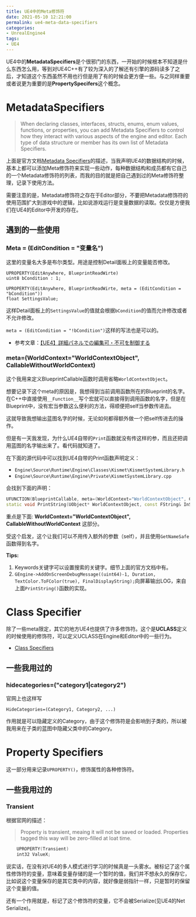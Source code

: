 ```yaml
---
title: UE4中的Meta修饰符
date: 2021-05-10 12:21:00
permalink: ue4-meta-data-specifiers
categories:
- UnrealEngine4
tags:
- UE4
---
```

UE4中的**MetadataSpecifiers**是个很邪门的东西，一开始的时候根本不知道是什么东西怎么用，等到对UE4C++有了较为深入的了解还有引擎的源码读多了之后，才知道这个东西虽然不用也行但是用了有的时候会更方便一些。与之同样重要或者说更为重要的是**PropertySpecifers**这个概念。

<!--more-->

# MetadataSpecifiers
> When declaring classes, interfaces, structs, enums, enum values, functions, or properties, you can add Metadata Specifiers to control how they interact with various aspects of the engine and editor. Each type of data structure or member has its own list of Metadata Specifiers.

上面是官方文档[Metadata Specifiers](https://docs.unrealengine.com/en-US/ProgrammingAndScripting/GameplayArchitecture/Metadata/index.html)的描述，当我声明UE4的数据结构的时候，基本上都可以添加Meta修饰符来实现一些动作，每种数据结构和成员都有它自己的一个Metadata修饰符的列表，而我的目的就是把自己遇到过的Meta修饰符整理，记录下使用方法。

需要注意的是，Metadata修饰符之存在于Editor部分，不要把Metadata修饰符的使用范围扩大到游戏中的逻辑，比如说游戏运行是变量数据的读取。仅仅是方便我们在UE4的Editor中开发的存在。

## 遇到的一些使用

### Meta = (EditCondition = "变量名")
这里的变量名大多是布尔类型。用途是控制Detail面板上的变量能否修改。

```
UPROPERTY(EditAnywhere, BlueprintReadWirte)
uint8 bCondition : 1;

UPROPERTY(EditAnywhere, BlueprintReadWirte, meta = (EditCondition = "bCondition"))
float SettingsValue;
```

这样Detail面板上的`SettingsValue`的值就会根据`bCondition`的值而允许修改或者不允许修改。

`meta = (EditCondition = "!bCondition")`这样的写法也是可以的。

- 参考文章：[【UE4】詳細パネルでの編集可・不可を制御する](https://qiita.com/Dv7Pavilion/items/6f86134587b3ad6ff396)

### meta=(WorldContext="WorldContextObject", CallableWithoutWorldContext)
这个我用来定义BlueprintCallable函数时调用省略`WorldContextObject`。

想要记录下这个meta的原因是，我想得到当前调用函数所在的Blueprint的名字。在C++中直接使用`__Function__`写个宏就可以直接得到调用函数的名字，但是在Blueprint中，没有宏当参数这么便利的方法，得顺便把self当参数传进去。

这就导致我想输出蓝图名字的时候，无论如何都得额外做一个把self传进去的操作。

但是有一天我发现，为什么UE4自带的`Print`函数就没有传这样的参，而且还把调用蓝图的名字输出来了。看代码就知道了。

在下面的源代码中可以找到UE4自带的Print函数声明定义：
- `Engine\Source\Runtime\Engine\Classes\Kismet\KismetSystemLibrary.h`
- `Engine\Source\Runtime\Engine\Private\KismetSystemLibrary.cpp`

会找到下面的声明：
```C++
UFUNCTION(BlueprintCallable, meta=(WorldContext="WorldContextObject", CallableWithoutWorldContext, Keywords = "log print", AdvancedDisplay = "2", DevelopmentOnly), Category="Utilities|String")
static void PrintString(UObject* WorldContextObject, const FString& InString = FString(TEXT("Hello")), bool bPrintToScreen = true, bool bPrintToLog = true, FLinearColor TextColor = FLinearColor(0.0, 0.66, 1.0), float Duration = 2.f);
```

重点是下面:
**WorldContext="WorldContextObject", CallableWithoutWorldContext** 这部分。

受这个启发，这个让我们可以不用传入额外的参数（self），并且使用`GetNameSafe`函数得到名字。

**Tips:**
1. Keywords关键字可以设置搜索的关键字。细节上面的官方文档中有。
2. `GEngine->AddOnScreenDebugMessage((uint64)-1, Duration, TextColor.ToFColor(true), FinalDisplayString);`向屏幕输出LOG，来自上面`PrintString()`函数的实现。


# Class Specifier
除了一些meta限定，其它的地方UE4也提供了许多修饰符。这个是**UCLASS**定义的时候使用的修饰符，可以定义UCLASS在Engine和Editor中的一些行为。
- [Class Specifiers](https://docs.unrealengine.com/4.26/en-US/ProgrammingAndScripting/GameplayArchitecture/Classes/Specifiers/)

## 一些我用过的

### hidecategories=("category1|category2")
官网上也这样写
```
HideCategories=(Category1, Category2, ...)
```

作用就是可以隐藏定义的Category，由于这个修饰符是会影响到子类的，所以被我用来在子类的蓝图中隐藏父类中的Category。

# Property Specifiers
这一部分用来记录`UPROPERTY()`，修饰属性的各种修饰符。

## 一些我用过的

### Transient
根据官网的描述：
> Property is transient, meaing it will not be saved or loaded. Properties tagged this way will be zero-filled at loat time.

```c++
    UPROPERTY(Transient)
    int32 ValueX;
```

说实话，在没有对UE4的多人模式进行学习的时候真是一头雾水。被标记了这个属性修饰符的变量，意味着变量存储的是一个暂时的值，我们并不想永久的保存它，比如说这个变量保存的是其它类中的内容，就好像是弱指针一样，只是暂时的保留这个变量的值。

还有一个作用就是，标记了这个修饰符的变量，它不会被Serialize(见UE4的Net Serialize)。
